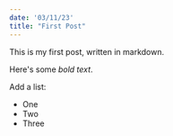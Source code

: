 ```yaml
---
date: '03/11/23'
title: "First Post"
---
```


This is my first post, written in markdown.

Here's some _bold text_.

Add a list:

* One
* Two
* Three